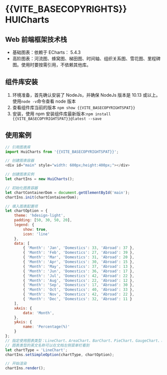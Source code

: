 # {{VITE_BASECOPYRIGHTS}} HUICharts

## Web 前端框架技术栈
- 基础图表：依赖于 ECharts： 5.4.3
- 高阶图表：河流图、蜂窝图、梯田图、时间轴、组织关系图、雪花图、里程碑图。使用时要按需引用，不依赖其他库。

## 组件库安装

1. 环境准备，首先确认安装了 NodeJs，并确保 NodeJs 版本是 10.13 或以上。使用`node -v`命令查看 node 版本
2. 查看组件库当前的版本 `npm show {{VITE_BASECOPYRIGHTSPAT}}`
3. 安装，使用 npm 安装组件库最新版本:`npm install {{VITE_BASECOPYRIGHTSPAT}}@latest --save`


## 使用案例

```javascript
// 引用图表库
import HuiCharts from '{{VITE_BASECOPYRIGHTSPAT}}';

// 创建图表容器
<div id="main" style="width: 600px;height:400px;"></div>

// 创建图表实例
let chartIns = new HuiCharts();

// 初始化图表容器
let chartContainerDom = document.getElementById('main');
chartIns.init(chartContainerDom);

// 填入图表配置项
let chartOption = {
    theme: 'hdesign-light',
    padding: [50, 30, 50, 20],
    legend: {
        show: true,
        icon: 'line'
    },
    data: [
        { 'Month': 'Jan', 'Domestics': 33, 'Abroad': 37 },
        { 'Month': 'Feb', 'Domestics': 27, 'Abroad': 39 },
        { 'Month': 'Mar', 'Domestics': 31, 'Abroad': 20 },
        { 'Month': 'Apr', 'Domestics': 30, 'Abroad': 15 },
        { 'Month': 'May', 'Domestics': 37, 'Abroad': 13 },
        { 'Month': 'Jun', 'Domestics': 36, 'Abroad': 17 },
        { 'Month': 'Jul', 'Domestics': 42, 'Abroad': 22 },
        { 'Month': 'Aug', 'Domestics': 22, 'Abroad': 12 },
        { 'Month': 'Sep', 'Domestics': 17, 'Abroad': 30 },
        { 'Month': 'Oct', 'Domestics': 40, 'Abroad': 33 },
        { 'Month': 'Nov', 'Domestics': 42, 'Abroad': 22 },
        { 'Month': 'Dec', 'Domestics': 32, 'Abroad': 11 }
    ],
    xAxis: {
        data: 'Month',
    },
    yAxis: {
        name: 'Percentage(%)'
    }
};
// 指定使用图表类型：LineChart、AreaChart、BarChart、PieChart、GaugeChart、RadarChart、ProcessChart、BubbleChart等
// 图表类型的英文名称可以在文档左侧菜单栏看到
let chartType = 'LineChart';
chartIns.setSimpleOption(chartType, chartOption);

// 开始渲染
chartIns.render();
```